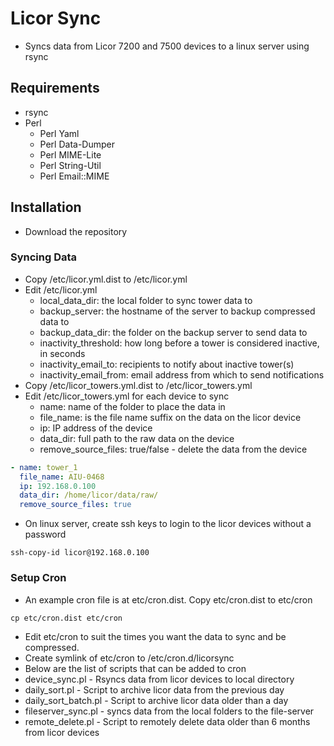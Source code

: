 # Licor Sync
* Syncs data from Licor 7200 and 7500 devices to a linux server using rsync

## Requirements
* rsync
* Perl
  * Perl Yaml
  * Perl Data-Dumper
  * Perl MIME-Lite
  * Perl String-Util
  * Perl Email::MIME

## Installation
* Download the repository

### Syncing Data
* Copy /etc/licor.yml.dist to /etc/licor.yml
* Edit /etc/licor.yml
  * local_data_dir: the local folder to sync tower data to
  * backup_server: the hostname of the server to backup compressed data to
  * backup_data_dir: the folder on the backup server to send data to
  * inactivity_threshold: how long before a tower is considered inactive, in seconds
  * inactivity_email_to: recipients to notify about inactive tower(s)
  * inactivity_email_from: email address from which to send notifications
* Copy /etc/licor_towers.yml.dist to /etc/licor_towers.yml
* Edit /etc/licor_towers.yml for each device to sync
  * name: name of the folder to place the data in
  * file_name: is the file name suffix on the data on the licor device
  * ip: IP address of the device
  * data_dir: full path to the raw data on the device
  * remove_source_files: true/false - delete the data from the device
```yaml
- name: tower_1
  file_name: AIU-0468
  ip: 192.168.0.100
  data_dir: /home/licor/data/raw/
  remove_source_files: true
```
* On linux server, create ssh keys to login to the licor devices without a password
```shell
ssh-copy-id licor@192.168.0.100
```

### Setup Cron
* An example cron file is at etc/cron.dist.  Copy etc/cron.dist to etc/cron
```shell
cp etc/cron.dist etc/cron
```
* Edit etc/cron to suit the times you want the data to sync and be compressed.
* Create symlink of etc/cron to /etc/cron.d/licorsync
* Below are the list of scripts that can be added to cron
* device_sync.pl - Rsyncs data from licor devices to local directory
* daily_sort.pl - Script to archive licor data from the previous day
* daily_sort_batch.pl - Script to archive licor data older than a day 
* fileserver_sync.pl - syncs data from the local folders to the file-server
* remote_delete.pl - Script to remotely delete data older than 6 months from licor devices

